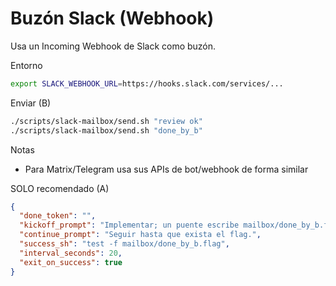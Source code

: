 Buzón Slack (Webhook)
=====================

Usa un Incoming Webhook de Slack como buzón.

Entorno
```bash
export SLACK_WEBHOOK_URL=https://hooks.slack.com/services/...
```

Enviar (B)
```bash
./scripts/slack-mailbox/send.sh "review ok"
./scripts/slack-mailbox/send.sh "done_by_b"
```

Notas
- Para Matrix/Telegram usa sus APIs de bot/webhook de forma similar

SOLO recomendado (A)
```json
{
  "done_token": "",
  "kickoff_prompt": "Implementar; un puente escribe mailbox/done_by_b.flag cuando llegue 'done_by_b' en Slack.",
  "continue_prompt": "Seguir hasta que exista el flag.",
  "success_sh": "test -f mailbox/done_by_b.flag",
  "interval_seconds": 20,
  "exit_on_success": true
}
```
